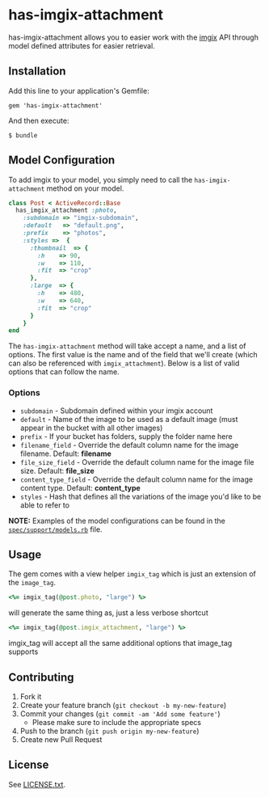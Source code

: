# has-imgix-attachment

has-imgix-attachment allows you to easier work with the [imgix](http://www.imgix.com/) API through model defined attributes for easier retrieval.

## Installation

Add this line to your application's Gemfile:

    gem 'has-imgix-attachment'

And then execute:

    $ bundle

## Model Configuration

To add imgix to your model, you simply need to call the `has-imgix-attachment` method on your model.

```ruby
class Post < ActiveRecord::Base
  has_imgix_attachment :photo,
    :subdomain => "imgix-subdomain",
    :default   => "default.png",
    :prefix    => "photos",
    :styles =>  {
      :thumbnail  => {
        :h    => 90,
        :w    => 110,
        :fit  => "crop"
      },
      :large  => {
        :h    => 480,
        :w    => 640,
        :fit  => "crop"
      }
    }
end
```

The `has-imgix-attachment` method will take accept a name, and a list of options. The first value is the name and of the field that we'll create (which can also be referenced with `imgix_attachment`). Below is a list of valid options that can follow the name.

### Options

* `subdomain` - Subdomain defined within your imgix account
* `default` - Name of the image to be used as a default image (must appear in the bucket with all other images)
* `prefix` - If your bucket has folders, supply the folder name here
* `filename_field` - Override the default column name for the image filename. Default: **filename**
* `file_size_field` - Override the default column name for the image file size. Default: **file_size**
* `content_type_field` - Override the default column name for the image content type. Default: **content_type**
* `styles` - Hash that defines all the variations of the image you'd like to be able to refer to

**NOTE:** Examples of the model configurations can be found in the [`spec/support/models.rb`](spec/support/models.rb) file.

## Usage

The gem comes with a view helper ``imgix_tag`` which is just an extension of the ``image_tag``.

```ruby
<%= imgix_tag(@post.photo, "large") %>
```
will generate the same thing as, just a less verbose shortcut
```ruby
<%= imgix_tag(@post.imgix_attachment, "large") %>
```

imgix_tag will accept all the same additional options that image_tag supports

## Contributing

1. Fork it
2. Create your feature branch (`git checkout -b my-new-feature`)
3. Commit your changes (`git commit -am 'Add some feature'`)
    * Please make sure to include the appropriate specs
4. Push to the branch (`git push origin my-new-feature`)
5. Create new Pull Request

## License

See [LICENSE.txt](LICENSE.txt).